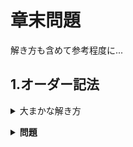 # 章末問題
解き方も含めて参考程度に...

## 1.オーダー記法

<details><summary>大まかな解き方</summary>

**例**
```math
3N^2+5N+100
```

1. 最高次の項以外をすべて落とす。
```math
3N^2
```
2. 係数を無視する。
```math
N^2
```

<details><summary>なぜ最高次以外の項を落とすのか</summary>

**N=10000**など、Nを大きな数にするとわかる。

```math
\begin{align}
3N^2+5N+100&=30000500100\\
3N^2&=30000000000
\end{align}
```

上記式を見ればわかる通り $3N^2$ 以外の項を計算しても、しなかった場合とほとんど差はない。\
そのため、最高次の項以外は無視してもよい。

</details>

<details><summary>なぜ係数を無視するのか</summary>

$N^3$ 回のステップの計算を要するアルゴリズムと、係数は大きいがオーダーは小さい $10N^2$ 回のアルゴリズムを得たとする。\
ここで、**N=100000**とすると、

```math
\begin{align}
N^3&=1000000000000000\\
10N^2&=100000000000
\end{align}
```

というように係数の大小は計算量に**直接影響**しないため、無視できる。

</details>

</details>

**<details><summary>問題</summary>**

### **(1)**

```math
T_1(N)=1000N
```

### **(2)**

```math
T_2(N)=5N^2+10N+7
```

### **(3)**

```math
T_3(N)=4N^2+3N\sqrt{N}
```

### **(4)**

```math
T_4(N)=N\sqrt{N}+5N\log N
```

### **(5)**

```math
2^N+N^{2019}
```

</details>